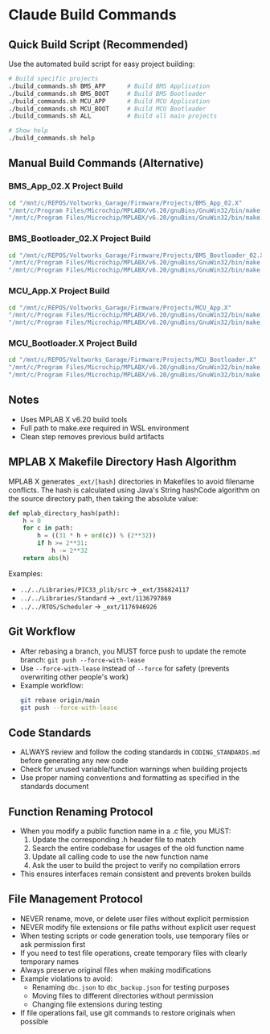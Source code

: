 # Claude Build Commands

## Quick Build Script (Recommended)
Use the automated build script for easy project building:
```bash
# Build specific projects
./build_commands.sh BMS_APP      # Build BMS Application
./build_commands.sh BMS_BOOT     # Build BMS Bootloader
./build_commands.sh MCU_APP      # Build MCU Application  
./build_commands.sh MCU_BOOT     # Build MCU Bootloader
./build_commands.sh ALL          # Build all main projects

# Show help
./build_commands.sh help
```

## Manual Build Commands (Alternative)

### BMS_App_02.X Project Build
```bash
cd "/mnt/c/REPOS/Voltworks_Garage/Firmware/Projects/BMS_App_02.X"
"/mnt/c/Program Files/Microchip/MPLABX/v6.20/gnuBins/GnuWin32/bin/make.exe" -f nbproject/Makefile-DEFAULT.mk CONF=DEFAULT clean
"/mnt/c/Program Files/Microchip/MPLABX/v6.20/gnuBins/GnuWin32/bin/make.exe" -f nbproject/Makefile-DEFAULT.mk CONF=DEFAULT
```

### BMS_Bootloader_02.X Project Build
```bash
cd "/mnt/c/REPOS/Voltworks_Garage/Firmware/Projects/BMS_Bootloader_02.X"
"/mnt/c/Program Files/Microchip/MPLABX/v6.20/gnuBins/GnuWin32/bin/make.exe" -f nbproject/Makefile-DEFAULT.mk CONF=DEFAULT clean
"/mnt/c/Program Files/Microchip/MPLABX/v6.20/gnuBins/GnuWin32/bin/make.exe" -f nbproject/Makefile-DEFAULT.mk CONF=DEFAULT
```

### MCU_App.X Project Build
```bash
cd "/mnt/c/REPOS/Voltworks_Garage/Firmware/Projects/MCU_App.X"
"/mnt/c/Program Files/Microchip/MPLABX/v6.20/gnuBins/GnuWin32/bin/make.exe" -f nbproject/Makefile-default.mk CONF=default clean
"/mnt/c/Program Files/Microchip/MPLABX/v6.20/gnuBins/GnuWin32/bin/make.exe" -f nbproject/Makefile-default.mk CONF=default
```

### MCU_Bootloader.X Project Build
```bash
cd "/mnt/c/REPOS/Voltworks_Garage/Firmware/Projects/MCU_Bootloader.X"
"/mnt/c/Program Files/Microchip/MPLABX/v6.20/gnuBins/GnuWin32/bin/make.exe" -f nbproject/Makefile-default.mk CONF=default clean
"/mnt/c/Program Files/Microchip/MPLABX/v6.20/gnuBins/GnuWin32/bin/make.exe" -f nbproject/Makefile-default.mk CONF=default
```

## Notes
- Uses MPLAB X v6.20 build tools
- Full path to make.exe required in WSL environment
- Clean step removes previous build artifacts

## MPLAB X Makefile Directory Hash Algorithm
MPLAB X generates `_ext/[hash]` directories in Makefiles to avoid filename conflicts. The hash is calculated using Java's String hashCode algorithm on the source directory path, then taking the absolute value:

```python
def mplab_directory_hash(path):
    h = 0
    for c in path:
        h = ((31 * h + ord(c)) % (2**32))
        if h >= 2**31:
            h -= 2**32
    return abs(h)
```

Examples:
- `../../Libraries/PIC33_plib/src` → `_ext/356824117`
- `../../Libraries/Standard` → `_ext/1136797869`
- `../../RTOS/Scheduler` → `_ext/1176946926`

## Git Workflow
- After rebasing a branch, you MUST force push to update the remote branch: `git push --force-with-lease`
- Use `--force-with-lease` instead of `--force` for safety (prevents overwriting other people's work)
- Example workflow:
  ```bash
  git rebase origin/main
  git push --force-with-lease
  ```

## Code Standards
- ALWAYS review and follow the coding standards in `CODING_STANDARDS.md` before generating any new code
- Check for unused variable/function warnings when building projects
- Use proper naming conventions and formatting as specified in the standards document

## Function Renaming Protocol
- When you modify a public function name in a .c file, you MUST:
  1. Update the corresponding .h header file to match
  2. Search the entire codebase for usages of the old function name
  3. Update all calling code to use the new function name
  4. Ask the user to build the project to verify no compilation errors
- This ensures interfaces remain consistent and prevents broken builds

## File Management Protocol
- NEVER rename, move, or delete user files without explicit permission
- NEVER modify file extensions or file paths without explicit user request
- When testing scripts or code generation tools, use temporary files or ask permission first
- If you need to test file operations, create temporary files with clearly temporary names
- Always preserve original files when making modifications
- Example violations to avoid:
  - Renaming `dbc.json` to `dbc_backup.json` for testing purposes
  - Moving files to different directories without permission
  - Changing file extensions during testing
- If file operations fail, use git commands to restore originals when possible